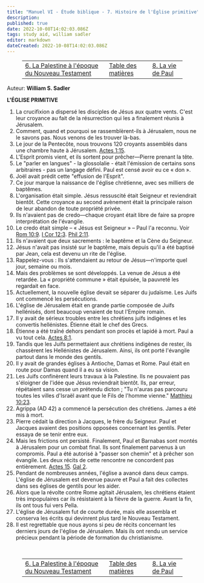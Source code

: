 ```yaml
---
title: "Manuel VI - Étude biblique - 7. Histoire de l'Église primitive"
description: 
published: true
date: 2022-10-08T14:02:03.086Z
tags: study aid, william sadler
editor: markdown
dateCreated: 2022-10-08T14:02:03.086Z
---
```


<figure class="table chapter-navigator">
	<table>
		<tbody>
		<tr>
			<td><a href="/fr/article/William_S_Sadler/Workbook_6_Bible_Study/History_3_6">6. La Palestine à l'époque du Nouveau Testament</a></td>
			<td><a href="/fr/article/William_S_Sadler/Workbook_6_Bible_Study/Index">Table des matières</a></td>
			<td><a href="/fr/article/William_S_Sadler/Workbook_6_Bible_Study/History_3_8">8. La vie de Paul</a></td>
		</tr>
		</tbody>
	</table>
</figure>

Auteur: **William S. Sadler**


**L'ÉGLISE PRIMITIVE**

1. La crucifixion a dispersé les disciples de Jésus aux quatre vents. C'est leur croyance au fait de la résurrection qui les a finalement réunis à Jérusalem.
2. Comment, quand et pourquoi se rassemblèrent-ils à Jérusalem, nous ne le savons pas. Nous venons de les trouver là-bas.
3. Le jour de la Pentecôte, nous trouvons 120 croyants assemblés dans une chambre haute à Jérusalem. [Actes 1:15](/en/Bible/Acts_of_the_Apostles/1#v15).
4. L'Esprit promis vient, et ils sortent pour prêcher—Pierre prenant la tête.
5. Le "parler en langues" - la glossolalie - était l'émission de certains sons arbitraires - pas un langage défini. Paul est censé avoir eu ce « don ».
6. Joël avait prédit cette "effusion de l'Esprit".
7. Ce jour marque la naissance de l'église chrétienne, avec ses milliers de baptêmes.
8. L'organisation était simple. Jésus ressuscité était Seigneur et reviendrait bientôt. Cette croyance au second avènement était la principale raison de leur abandon de toute propriété privée.
9. Ils n'avaient pas de credo—chaque croyant était libre de faire sa propre interprétation de l'évangile.
10. Le credo était simple – « Jésus est Seigneur » – Paul l'a reconnu. Voir [Rom 10:9](/en/Bible/Romans/10#v9). [I Cor 12:3](/fr/Bible/1_Corinthians/12#v3). [Phil 2:11](/fr/Bible/Philippians/2#v11).
11. Ils n'avaient que deux sacrements : le baptême et la Cène du Seigneur.
12. Jésus n'avait pas insisté sur le baptême, mais depuis qu'il a été baptisé par Jean, cela est devenu un rite de l'église.
13. Rappelez-vous : Ils s'attendaient au retour de Jésus—n'importe quel jour, semaine ou mois.
14. Mais des problèmes se sont développés. La venue de Jésus a été retardée. La « propriété commune » était épuisée, la pauvreté les regardait en face.
15. Actuellement, la nouvelle église devait se séparer du judaïsme. Les Juifs ont commencé les persécutions.
16. L'église de Jérusalem était en grande partie composée de Juifs hellénisés, dont beaucoup venaient de tout l'Empire romain.
17. Il y avait de sérieux troubles entre les chrétiens juifs indigènes et les convertis hellénistes. Étienne était le chef des Grecs.
18. Étienne a été traîné dehors pendant son procès et lapidé à mort. Paul a vu tout cela. [Actes 8:1](/en/Bible/Acts_of_the_Apostles/8#v1).
19. Tandis que les Juifs permettaient aux chrétiens indigènes de rester, ils chassèrent les Hellénistes de Jérusalem. Ainsi, ils ont porté l'évangile partout dans le monde des gentils.
20. Il y avait de grandes églises à Antioche, Damas et Rome. Paul était en route pour Damas quand il a eu sa vision.
21. Les Juifs confinèrent leurs travaux à la Palestine. Ils ne pouvaient pas s'éloigner de l'idée que Jésus reviendrait bientôt. Ils, par erreur, répétaient sans cesse un prétendu dicton ; "Tu n'auras pas parcouru toutes les villes d'Israël avant que le Fils de l'homme vienne." [Matthieu 10:23](/fr/Bible/Matthieu/10#v23).
22. Agrippa (AD 42) a commencé la persécution des chrétiens. James a été mis à mort.
23. Pierre cédait la direction à Jacques, le frère du Seigneur. Paul et Jacques avaient des positions opposées concernant les gentils. Peter essaya de se tenir entre eux.
24. Mais les frictions ont persisté. Finalement, Paul et Barnabas sont montés à Jérusalem pour un combat final. Ils sont finalement parvenus à un compromis. Paul a été autorisé à "passer son chemin" et à prêcher son évangile. Les deux récits de cette rencontre ne concordent pas entièrement. [Actes 15](/en/Bible/Acts_of_the_Apostles/15). [Gal 2](/fr/Bible/Galates/2).
25. Pendant de nombreuses années, l'église a avancé dans deux camps. L'église de Jérusalem est devenue pauvre et Paul a fait des collectes dans ses églises de gentils pour les aider.
26. Alors que la révolte contre Rome agitait Jérusalem, les chrétiens étaient très impopulaires car ils résistaient à la fièvre de la guerre. Avant la fin, ils ont tous fui vers Pella.
27. L'église de Jérusalem fut de courte durée, mais elle assembla et conserva les écrits qui devinrent plus tard le Nouveau Testament.
28. Il est regrettable que nous ayons si peu de récits concernant les derniers jours de l'église de Jérusalem. Mais ils ont rendu un service précieux pendant la période de formation du christianisme.


<br>

<figure class="table chapter-navigator">
	<table>
		<tbody>
		<tr>
			<td><a href="/fr/article/William_S_Sadler/Workbook_6_Bible_Study/History_3_6">6. La Palestine à l'époque du Nouveau Testament</a></td>
			<td><a href="/fr/article/William_S_Sadler/Workbook_6_Bible_Study/Index">Table des matières</a></td>
			<td><a href="/fr/article/William_S_Sadler/Workbook_6_Bible_Study/History_3_8">8. La vie de Paul</a></td>
		</tr>
		</tbody>
	</table>
</figure>